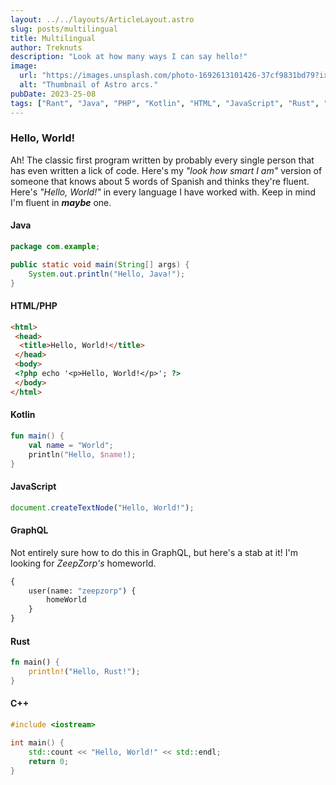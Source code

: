 ```yaml
---
layout: ../../layouts/ArticleLayout.astro
slug: posts/multilingual
title: Multilingual
author: Treknuts
description: "Look at how many ways I can say hello!"
image:
  url: "https://images.unsplash.com/photo-1692613101426-37cf9831bd79?ixlib=rb-4.0.3&ixid=M3wxMjA3fDB8MHxwaG90by1wYWdlfHx8fGVufDB8fHx8fA%3D%3D&auto=format&fit=crop&w=1974&q=80"
  alt: "Thumbnail of Astro arcs."
pubDate: 2023-25-08
tags: ["Rant", "Java", "PHP", "Kotlin", "HTML", "JavaScript", "Rust", "C++"]
---
```


### Hello, World!

Ah! The classic first program written by probably every single person that has even written a lick of code. Here's my *"look how smart I am"* version of someone that knows about 5 words of Spanish and thinks they're fluent. Here's *"Hello, World!"* in every language I have worked with. Keep in mind I'm fluent in ***maybe*** one.

#### Java
```java
package com.example;

public static void main(String[] args) {
    System.out.println("Hello, Java!");
}
```

#### HTML/PHP
```html
<html>
 <head>
  <title>Hello, World!</title>
 </head>
 <body>
 <?php echo '<p>Hello, World!</p>'; ?> 
 </body>
</html>
```

#### Kotlin
```kotlin
fun main() {
    val name = "World";
    println("Hello, $name!);
}
```

#### JavaScript

```javascript
document.createTextNode("Hello, World!");
```

#### GraphQL
Not entirely sure how to do this in GraphQL, but here's a stab at it! I'm looking for *ZeepZorp's* homeworld.

```graphql
{
    user(name: "zeepzorp") {
        homeWorld
    }
}
```

#### Rust
```rust
fn main() {
    println!("Hello, Rust!");
}
```

#### C++
```cpp
#include <iostream>

int main() {
    std::count << "Hello, World!" << std::endl;
    return 0;
}
```
